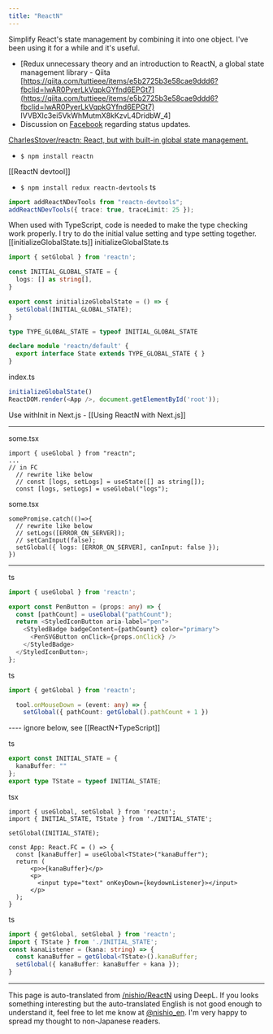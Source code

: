 ```yaml
---
title: "ReactN"
---
```


Simplify React's state management by combining it into one object. I've been using it for a while and it's useful.
- [Redux unnecessary theory and an introduction to ReactN, a global state management library - Qiita [https://qiita.com/tuttieee/items/e5b2725b3e58cae9ddd6?fbclid=IwAR0PyerLkVqpkGYfnd6EPGt7](https://qiita.com/tuttieee/items/e5b2725b3e58cae9ddd6?fbclid=IwAR0PyerLkVqpkGYfnd6EPGt7) IVVBXlc3ei5VkWhMutmX8kKzvL4DridbW_4]
- Discussion on [Facebook](https://www.facebook.com/nishiohirokazu/posts/10220056913269661) regarding status updates.

[CharlesStover/reactn: React, but with built-in global state management.](https://github.com/CharlesStover/reactn)
- `$ npm install reactn`

[[ReactN devtool]]
- `$ npm install redux reactn-devtools`
ts

```typescript
import addReactNDevTools from "reactn-devtools";
addReactNDevTools({ trace: true, traceLimit: 25 });
```


When used with TypeScript, code is needed to make the type checking work properly.
I try to do the initial value setting and type setting together.
[[initializeGlobalState.ts]]
initializeGlobalState.ts

```typescript
import { setGlobal } from 'reactn';

const INITIAL_GLOBAL_STATE = {
  logs: [] as string[],
}

export const initializeGlobalState = () => {
  setGlobal(INITIAL_GLOBAL_STATE);
}

type TYPE_GLOBAL_STATE = typeof INITIAL_GLOBAL_STATE

declare module 'reactn/default' {
  export interface State extends TYPE_GLOBAL_STATE { }
}
```


index.ts

```typescript
initializeGlobalState()
ReactDOM.render(<App />, document.getElementById('root'));
```


Use withInit in Next.js
    - [[Using ReactN with Next.js]]

---

some.tsx

```
import { useGlobal } from "reactn";
...
// in FC
  // rewrite like below
  // const [logs, setLogs] = useState([] as string[]);
  const [logs, setLogs] = useGlobal("logs");
```


some.tsx

```
somePromise.catch(()=>{
  // rewrite like below
  // setLogs([ERROR_ON_SERVER]);
  // setCanInput(false);
  setGlobal({ logs: [ERROR_ON_SERVER], canInput: false });
})
```



-----
ts

```typescript
import { useGlobal } from 'reactn';

export const PenButton = (props: any) => {
  const [pathCount] = useGlobal("pathCount");
  return <StyledIconButton aria-label="pen">
    <StyledBadge badgeContent={pathCount} color="primary">
      <PenSVGButton onClick={props.onClick} />
    </StyledBadge>
  </StyledIconButton>;
};
```


ts

```typescript
import { getGlobal } from 'reactn';

  tool.onMouseDown = (event: any) => {
    setGlobal({ pathCount: getGlobal().pathCount + 1 })

```



---- ignore below, see [[ReactN+TypeScript]]

ts

```typescript
export const INITIAL_STATE = {
  kanaBuffer: ""
};
export type TState = typeof INITIAL_STATE;
```


tsx

```
import { useGlobal, setGlobal } from 'reactn';
import { INITIAL_STATE, TState } from './INITIAL_STATE';

setGlobal(INITIAL_STATE);

const App: React.FC = () => {
  const [kanaBuffer] = useGlobal<TState>("kanaBuffer");
  return (
      <p>>{kanaBuffer}</p>
      <p>
        <input type="text" onKeyDown={keydownListener}></input>
      </p>
  );
}
```


ts

```typescript
import { getGlobal, setGlobal } from 'reactn';
import { TState } from './INITIAL_STATE';
const kanaListener = (kana: string) => {
  const kanaBuffer = getGlobal<TState>().kanaBuffer;
  setGlobal({ kanaBuffer: kanaBuffer + kana });
}
```








---
This page is auto-translated from [/nishio/ReactN](https://scrapbox.io/nishio/ReactN) using DeepL. If you looks something interesting but the auto-translated English is not good enough to understand it, feel free to let me know at [@nishio_en](https://twitter.com/nishio_en). I'm very happy to spread my thought to non-Japanese readers.